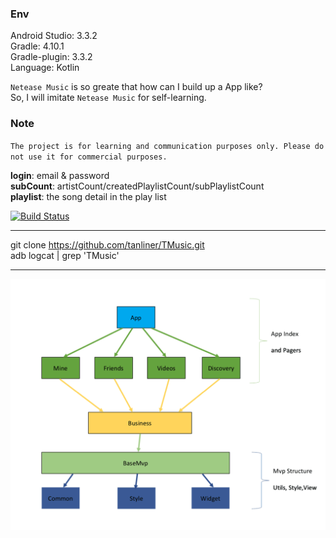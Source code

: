 ### Env

Android Studio: 3.3.2<br>
Gradle: 4.10.1<br>
Gradle-plugin: 3.3.2<br>
Language: Kotlin<br>

`Netease Music` is so greate that how can I build up a App like?<br>
So, I will imitate `Netease Music` for self-learning.

### Note
`The project is for learning and communication purposes only. Please do not use it for commercial purposes.`

**login**: email & password<br>
**subCount**: artistCount/createdPlaylistCount/subPlaylistCount<br>
**playlist**: the song detail in the play list<br>

[![Build Status](https://travis-ci.org/tanliner/TMusic.svg?branch=master)](https://travis-ci.org/tanliner/TMusic/)

---

git clone https://github.com/tanliner/TMusic.git<br>
adb logcat | grep 'TMusic'

---

![](https://raw.githubusercontent.com/tanliner/TMusic/master/app_structure.png)
